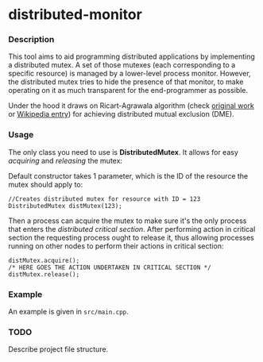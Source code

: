# distributed-monitor

### Description

This tool aims to aid programming distributed applications by implementing a distributed mutex.
A set of those mutexes (each corresponding to a specific resource) is managed by a lower-level
process monitor. However, the distributed mutex tries to hide the presence of that monitor,
to make operating on it as much transparent for the end-programmer as possible.

Under the hood it draws on Ricart-Agrawala algorithm (check [original work](http://www.cs.ucf.edu/courses/cop6614/fall2005/Ricart-Agrawala.pdf) or [Wikipedia entry](en.wikipedia.org/wiki/Ricart–Agrawala_algorithm)) for achieving distributed mutual exclusion (DME).

### Usage

The only class you need to use is **DistributedMutex**. It allows for easy *acquiring* and *releasing* the mutex:

Default constructor takes 1 parameter, which is the ID of the resource the mutex should apply to:

```
//Creates distributed mutex for resource with ID = 123
DistributedMutex distMutex(123);
```
Then a process can acquire the mutex to make sure it's the only process that enters the *distributed critical section*. After performing action in critical section the requesting process ought to release it, thus allowing processes running on other nodes to perform their actions in critical section:

```
distMutex.acquire();
/* HERE GOES THE ACTION UNDERTAKEN IN CRITICAL SECTION */
distMutex.release();
```
### Example

An example is given in `src/main.cpp`.

### TODO
Describe project file structure.
